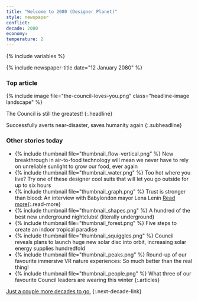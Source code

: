 ```yaml
---
title: "Welcome to 2080 (Designer Planet)"
style: newspaper
conflict: 
decade: 2080
economy: 
temperature: 2
---
```


{% include variables %}

{% include newspaper-title date="12 January 2080" %}

### Top article

{% include image file="the-council-loves-you.png" class="headline-image landscape" %}

The Council is still the greatest! 
{:.headline}

Successfully averts near-disaster, saves humanity again
{:.subheadline}

### Other stories today

- {% include thumbnail file="thumbnail_flow-vertical.png" %} New breakthrough in air-to-food technology will mean we never have to rely on unreliable sunlight to grow our food, ever again
- {% include thumbnail file="thumbnail_water.png" %} Too hot where you live? Try one of these designer cool suits that will let you go outside for up to six hours
- {% include thumbnail file="thumbnail_graph.png" %} Trust is stronger than blood: An interview with Babylondon mayor Lena Lenin [Read more](story_lena-lenin.html){:.read-more}
- {% include thumbnail file="thumbnail_shapes.png" %} A hundred of the best new underground nightclubs! (literally underground)
- {% include thumbnail file="thumbnail_forest.png" %} Five steps to create an indoor tropical paradise
- {% include thumbnail file="thumbnail_squiggles.png" %} Council reveals plans to launch huge new solar disc into orbit, increasing solar energy supplies hundredfold
- {% include thumbnail file="thumbnail_peaks.png" %} Round-up of our favourite immersive VR nature experiences: So much better than the real thing!
- {% include thumbnail file="thumbnail_people.png" %} What three of our favourite Council leaders are wearing this winter
{:.articles}

[Just a couple more decades to go.](chapter_climate-domes.html)
{:.next-decade-link}
